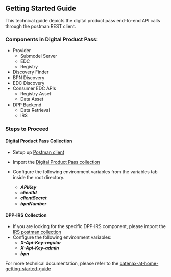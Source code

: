 <!-- 
  Tractus-X - Digital Product Passport Application 
 
  Copyright (c) 2022, 2024 BASF SE, BMW AG, Henkel AG & Co. KGaA
  Copyright (c) 2022, 2024 Contributors to the Eclipse Foundation

  See the NOTICE file(s) distributed with this work for additional
  information regarding copyright ownership.
 
  This program and the accompanying materials are made available under the
  terms of the Apache License, Version 2.0 which is available at
  https://www.apache.org/licenses/LICENSE-2.0.
 
  Unless required by applicable law or agreed to in writing, software
  distributed under the License is distributed on an "AS IS" BASIS
  WITHOUT WARRANTIES OR CONDITIONS OF ANY KIND,
  either express or implied. See the
  License for the specific language govern in permissions and limitations
  under the License.
 
  SPDX-License-Identifier: Apache-2.0
-->

## Getting Started Guide

This technical guide depicts the digital product pass end-to-end API calls through the postman REST client.

### Components in Digital Product Pass:
- Provider
  - Submodel Server
  - EDC
  - Registry
- Discovery Finder
- BPN Discovery
- EDC Discovery
- Consumer EDC APIs
    - Registry Asset
    - Data Asset
- DPP Backend
    - Data Retrieval
    - IRS


### Steps to Proceed

#### Digital Product Pass Collection
- Setup up [Postman client](https://www.postman.com/downloads)

- Import the [Digital Product Pass collection](./Digital-Product-Pass-collection.json)

- Configure the following environment variables from the variables tab inside the root directory.
    - ***APIKey***
    - ***clientId***
    - ***clientSecret***
    - ***bpnNumber***


#### DPP-IRS Collection
- If you are looking for the specific DPP-IRS component, please import the [IRS postman collection](./IRS/DPP-IRS-collection.json)
- Configure the following environment variables:
    - ***X-Api-Key-regular***
    - ***X-Api-Key-admin***
    - ***bpn***


For more technical documentation, please refer to the [catenax-at-home-getting-started-guide](https://catenax-ng.github.io/docs/guides/catenax-at-home)
